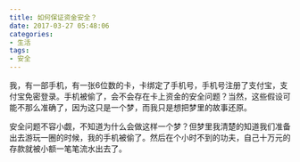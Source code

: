 ```yaml
---
title: 如何保证资金安全？
date: 2017-03-27 05:48:06
categories: 
- 生活
tags:
- 安全
---
```


我，有一部手机，有一张6位数的卡，卡绑定了手机号，手机号注册了支付宝，支付宝免密登录。手机被偷了，会不会存在卡上资金的安全问题？当然，这些假设可能不那么准确了，因为这只是一个梦，而我只是想把梦里的故事还原。  
<!-- more -->
安全问题不容小觑，不知道为什么会做这样一个梦？但梦里我清楚的知道我们准备出去游玩一圈的时候，我的手机被偷了。然后在个小时不到的功夫，自己十万元的存款就被小额一笔笔流水出去了。  
